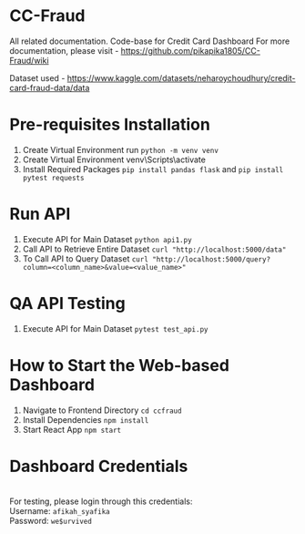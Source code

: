 # CC-Fraud
All related documentation. Code-base for Credit Card Dashboard
For more documentation, please visit - https://github.com/pikapika1805/CC-Fraud/wiki

Dataset used - https://www.kaggle.com/datasets/neharoychoudhury/credit-card-fraud-data/data

# Pre-requisites Installation
1. Create Virtual Environment
 run `python -m venv venv`
2. Create Virtual Environment
 venv\Scripts\activate
3. Install Required Packages
  `pip install pandas flask` and `pip install pytest requests`

# Run API 
1. Execute API for Main Dataset
`python api1.py`
2. Call API to Retrieve Entire Dataset
`curl "http://localhost:5000/data"`
3. To Call API to Query Dataset
 `curl "http://localhost:5000/query?column=<column_name>&value=<value_name>"`

# QA API Testing
1. Execute API for Main Dataset
`pytest test_api.py`

 # How to Start the Web-based Dashboard
1. Navigate to Frontend Directory
 `cd ccfraud`
2. Install Dependencies
 `npm install`
3. Start React App
 `npm start`

# Dashboard Credentials
<br>For testing, please login through this credentials:
<br> Username: `afikah_syafika`
<br> Password: `we$urvived`
